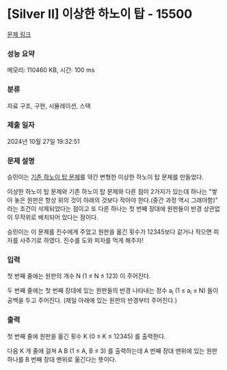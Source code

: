 # [Silver II] 이상한 하노이 탑 - 15500 

[문제 링크](https://www.acmicpc.net/problem/15500) 

### 성능 요약

메모리: 110460 KB, 시간: 100 ms

### 분류

자료 구조, 구현, 시뮬레이션, 스택

### 제출 일자

2024년 10월 27일 19:32:51

### 문제 설명

<p>승민이는 <a href="https://www.acmicpc.net/problem/11729">기존 하노이 탑 문제</a>를 약간 변형한 이상한 하노이 탑 문제를 만들었다.</p>

<p>이상한 하노이 탑 문제와 기존 하노이 탑 문제와 다른 점이 2가지가 있는데 하나는 "쌓아 놓은 원판은 항상 위의 것이 아래의 것보다 작아야 한다.(중간 과정 역시 그래야함)" 라는 조건이 삭제되었다는 점이고 또 다른 하나는 첫 번째 장대에 원판들이 반경 상관없이 무작위로 배치되어 있다는 점이다.</p>

<p>승민이는 이 문제를 진수에게 주었고 원판을 옮긴 횟수가 12345보다 같거나 작으면 피자를 사주기로 하였다. 진수를 도와 피자를 먹게 해주자!</p>

### 입력 

 <p>첫 번째 줄에는 원판의 개수 N (1 ≤ N ≤ 123) 이 주어진다.</p>

<p>두 번째 줄에는 첫 번째 장대에 있는 원판들의 반경 나타내는 정수 a<sub>i</sub> (1 ≤ a<sub>i</sub> ≤ N) 들이 공백을 두고 주어진다. (제일 아래에 있는 원판의 반경부터 주어진다.)</p>

### 출력 

 <p>첫 번째 줄에 원판을 옮긴 횟수 K (0 ≤ K ≤ 12345) 를 출력한다.</p>

<p>다음 K 개 줄에 걸쳐 A B (1 ≤ A, B ≤ 3) 를 출력하는데 A 번째 장대 맨위에 있는 원판 하나를 B 번째 장대 맨위로 옮긴다는 뜻이다.</p>

